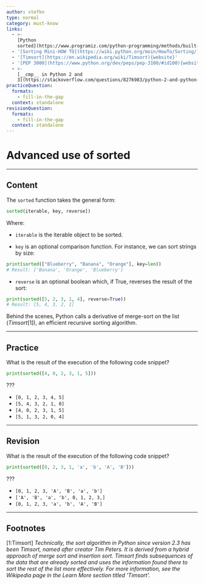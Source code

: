 ```yaml
---
author: stefkn
type: normal
category: must-know
links:
  - >-
    [Python
    sorted](https://www.programiz.com/python-programming/methods/built-in/sorted){website}
  - '[Sorting Mini-HOW TO](https://wiki.python.org/moin/HowTo/Sorting/){website}'
  - '[Timsort](https://en.wikipedia.org/wiki/Timsort){website}'
  - '[PEP 3000](https://www.python.org/dev/peps/pep-3100/#id100){website}'
  - >-
    [__cmp__ in Python 2 and
    3](https://stackoverflow.com/questions/8276983/python-2-and-python-3-cmp){website}
practiceQuestion:
  formats:
    - fill-in-the-gap
  context: standalone
revisionQuestion:
  formats:
    - fill-in-the-gap
  context: standalone
---
```


# Advanced use of sorted 


---

## Content
The `sorted` function takes the general form:

```python
sorted(iterable, key, reverse])
```

Where:

- `iterable` is the iterable object to be sorted.

- `key` is an optional comparison function. For instance, we can sort strings by size:

```python
print(sorted(["Blueberry", "Banana", "Orange"], key=len))
# Result: ['Banana', 'Orange', 'Blueberry']
```

- `reverse` is an optional boolean which, if True, reverses the result of the sort:
```python
print(sorted([5, 2, 3, 1, 4], reverse=True))
# Result: [5, 4, 3, 2, 1]
```


Behind the scenes, Python calls a derivative of merge-sort on the list (*Timsort*[1]), an efficient recursive sorting algorithm.

---

## Practice

What is the result of the execution of the following code snippet?

```python
print(sorted([4, 0, 2, 3, 1, 5]))
```

???

- `[0, 1, 2, 3, 4, 5]`
- `[5, 4, 3, 2, 1, 0]`
- `[4, 0, 2, 3, 1, 5]`
- `[5, 1, 3, 2, 0, 4]`


---

## Revision

What is the result of the execution of the following code snippet?

```python
print(sorted([0, 2, 3, 1, 'a', 'b', 'A', 'B']))
```

???

- `[0, 1, 2, 3, 'A', 'B', 'a', 'b']`
- `['A', 'B', 'a', 'b', 0, 1, 2, 3,]`
- `[0, 1, 2, 3, 'a', 'b', 'A', 'B']`


---

## Footnotes

[1:Timsort]
*Technically, the sort algorithm in Python since version 2.3 has been Timsort, named after creator Tim Peters. It is derived from a hybrid approach of merge sort and insertion sort. Timsort finds subsequences of the data that are already sorted and uses the information found there to sort the rest of the list more effectively. For more information, see the Wikipedia page in the Learn More section titled 'Timsort'.*
 
